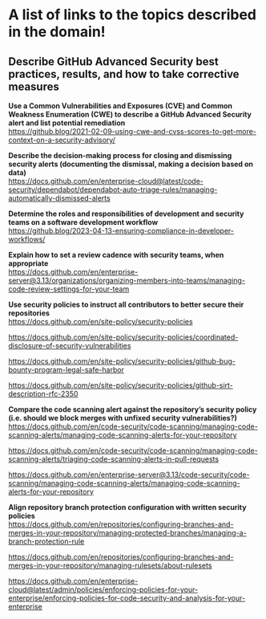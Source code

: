 # A list of links to the topics described in the domain!

## Describe GitHub Advanced Security best practices, results, and how to take corrective measures

**Use a Common Vulnerabilities and Exposures (CVE) and Common Weakness Enumeration (CWE) to describe a GitHub Advanced Security alert and list potential remediation**  
https://github.blog/2021-02-09-using-cwe-and-cvss-scores-to-get-more-context-on-a-security-advisory/

**Describe the decision-making process for closing and dismissing security alerts (documenting the dismissal, making a decision based on data)**  
https://docs.github.com/en/enterprise-cloud@latest/code-security/dependabot/dependabot-auto-triage-rules/managing-automatically-dismissed-alerts

**Determine the roles and responsibilities of development and security teams on a software development workflow**  
https://github.blog/2023-04-13-ensuring-compliance-in-developer-workflows/

**Explain how to set a review cadence with security teams, when appropriate**  
https://docs.github.com/en/enterprise-server@3.13/organizations/organizing-members-into-teams/managing-code-review-settings-for-your-team

**Use security policies to instruct all contributors to better secure their repositories**  
https://docs.github.com/en/site-policy/security-policies

https://docs.github.com/en/site-policy/security-policies/coordinated-disclosure-of-security-vulnerabilities

https://docs.github.com/en/site-policy/security-policies/github-bug-bounty-program-legal-safe-harbor

https://docs.github.com/en/site-policy/security-policies/github-sirt-description-rfc-2350

**Compare the code scanning alert against the repository’s security policy (i.e. should we block merges with unfixed security vulnerabilities?)**  
https://docs.github.com/en/code-security/code-scanning/managing-code-scanning-alerts/managing-code-scanning-alerts-for-your-repository

https://docs.github.com/en/code-security/code-scanning/managing-code-scanning-alerts/triaging-code-scanning-alerts-in-pull-requests

https://docs.github.com/en/enterprise-server@3.13/code-security/code-scanning/managing-code-scanning-alerts/managing-code-scanning-alerts-for-your-repository

**Align repository branch protection configuration with written security policies**  
https://docs.github.com/en/repositories/configuring-branches-and-merges-in-your-repository/managing-protected-branches/managing-a-branch-protection-rule

https://docs.github.com/en/repositories/configuring-branches-and-merges-in-your-repository/managing-rulesets/about-rulesets

https://docs.github.com/en/enterprise-cloud@latest/admin/policies/enforcing-policies-for-your-enterprise/enforcing-policies-for-code-security-and-analysis-for-your-enterprise